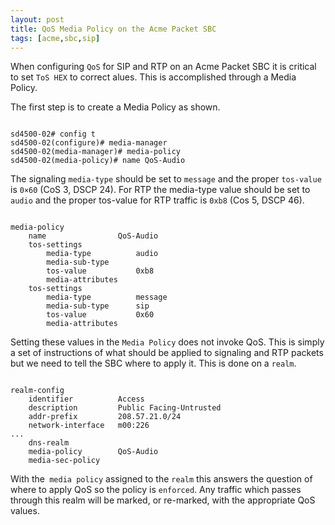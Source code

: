 ```yaml
---
layout: post
title: QoS Media Policy on the Acme Packet SBC
tags: [acme,sbc,sip]
---
```

When configuring `QoS` for SIP and RTP on an Acme Packet SBC it is critical to set `ToS HEX` to correct alues. This is accomplished through a Media Policy.

<!--more-->

The first step is to create a Media Policy as shown.

```text

sd4500-02# config t
sd4500-02(configure)# media-manager
sd4500-02(media-manager)# media-policy
sd4500-02(media-policy)# name QoS-Audio

```

The signaling `media-type` should be set to `message` and the proper `tos-value` is `0×60` (CoS 3, DSCP 24). For RTP the media-type value should be set to `audio` and the proper tos-value for RTP traffic is `0xb8` (Cos 5, DSCP 46).

```text

media-policy
    name                QoS-Audio
    tos-settings        
        media-type          audio
        media-sub-type      
        tos-value           0xb8
        media-attributes
    tos-settings
        media-type          message
        media-sub-type      sip
        tos-value           0x60
        media-attributes

```

Setting these values in the `Media Policy` does not invoke QoS. This is simply a set of instructions of what should be applied to signaling and RTP packets but we need to tell the SBC where to apply it.  This is done on a `realm`.  

```text

realm-config
    identifier          Access
    description         Public Facing-Untrusted
    addr-prefix         208.57.21.0/24
    network-interface   m00:226
...
    dns-realm           
    media-policy        QoS-Audio
    media-sec-policy

```

With the` media policy` assigned to the `realm` this answers the question of where to apply QoS so the policy is `enforced`. Any traffic which passes through this realm will be marked, or re-marked, with the appropriate QoS values.


